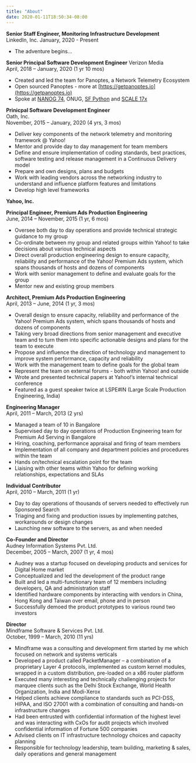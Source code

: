 ```yaml
---
title: "About"
date: 2020-01-11T18:50:34-08:00
---
```

**Senior Staff Engineer, Monitoring Infrastructure Development**  
LinkedIn, Inc.
January, 2020 - Present

* The adventure begins...

**Senior Principal Software Development Engineer**
Verizon Media  
April, 2018 – January, 2020 (1 yr 10 mos)

* Created and led the team for Panoptes, a Network Telemetry Ecosystem
* Open sourced Panoptes - more at [https://getpanoptes.io](https://getpanoptes.io)
* Spoke at [NANOG 74](https://www.youtube.com/watch?v=xYeoYQ3kfWE&list=PLO8DR5ZGla8jxTawBHH7Vdal0XSav_P6E&index=26&t=0s), ONUG, [SF Python](https://www.slideshare.net/VarunVarma15/scaling-with-python-sf-python-meetup-september-2017) and [SCALE 17x](https://www.youtube.com/watch?v=6O47yNPaw5E&feature=youtu.be&t=7798)

**Prinicpal Software Development Engineer**  
Oath, Inc.  
November, 2015 – January, 2020 (4 yrs, 3 mos)

* Deliver key components of the network telemetry and monitoring framework @ Yahoo!
* Mentor and provide day to day management for team members
* Define and ensure implementation of coding standards, best practices, software testing
and release management in a Continuous Delivery model
* Prepare and own designs, plans and budgets
* Work with leading vendors across the networking industry to understand and influence
platform features and limitations
* Develop high level frameworks

**Yahoo, Inc.**  

**Principal Engineer, Premium Ads Production Engineering**  
June, 2014 – November, 2015 (1 yr, 6 mos)
* Oversee both day to day operations and provide technical strategic guidance to my group
* Co-ordinate between my group and related groups within Yahoo! to take decisions about various technical aspects
* Direct overall production engineering design to ensure capacity, reliability and performance of the Yahoo! Premium Ads system, which spans thousands of hosts and dozens of components
* Work with senior management to define and evaluate goals for the group
* Mentor new and existing group members


**Architect, Premium Ads Production Engineering**  
April, 2013 – June, 2014 (1 yr, 3 mos)

* Overall design to ensure capacity, reliability and performance of the Yahoo! Premium Ads system, which spans thousands of hosts and dozens of components
* Taking very broad directions from senior management and executive team and to turn them into specific actionable designs and plans for the team to execute
* Propose and influence the direction of technology and management to improve system performance, capacity and reliability
* Work with the management team to define goals for the global team
* Represent the team on external forums - both within Yahoo! and outside
* Wrote and presented technical papers at Yahoo!’s internal technical conference
* Featured as a guest speaker twice at LSPE#IN (Large Scale Production Engineering, India)

**Engineering Manager**  
April, 2011 – March, 2013 (2 yrs)

* Managed a team of 10 in Bangalore
* Supervised day to day operations of Production Engineering team for Premium Ad Serving in Bangalore
* Hiring, coaching, performance appraisal and firing of team members
* Implementation of all company and department policies and procedures within the team
* Hands on/technical escalation point for the team
* Liaising with other teams within Yahoo for defining working relationships, expectations and
SLAs

**Individual Contributor**  
April, 2010 – March, 2011 (1 yr)

* Day to day operations of thousands of servers needed to effectively run Sponsored Search
* Triaging and fixing and production issues by implementing patches, workarounds or design
changes
* Launching new software to the servers, as and when needed

**Co-Founder and Director**  
Audney Information Systems Pvt. Ltd.  
December, 2005 – March, 2007 (1 yr, 4 mos)

* Audney was a startup focused on developing products and services for Digital Home market
* Conceptualized and led the development of the product range
* Built and led a multi-functionary team of 12 members including developers, QA and administration staff
* Identified hardware components by interacting with vendors in China, Hong Kong and Taiwan over email, phone and in person
* Successfully demoed the product prototypes to various round two investors

**Director**  
Mindframe Software & Services Pvt. Ltd.  
October, 1999 – March, 2010 (11 yrs)

* Mindframe was a consulting and development firm started by me which focused on network and systems verticals
* Developed a product called PacketManager – a combination of a proprietary Layer 4 protocols, implemented as custom kernel modules, wrapped in a custom distribution, pre-loaded on a x86 router platform
* Executed many interesting and technically challenging projects for marquee clients such as the Delhi Stock Exchange, World Health Organization, India and Modi-Xerox
* Helped clients achieve compliance to standards such as PCI-DSS, HIPAA, and ISO 27001 with a combination of consulting and hands-on infrastructure changes
* Had been entrusted with confidential information of the highest level and was interacting with CxOs for audit projects which involved confidential information of Fortune 500 companies
* Advised clients on IT infrastructure technology choices and capacity planning
* Responsible for technology leadership, team building, marketing & sales, daily operations and general management
